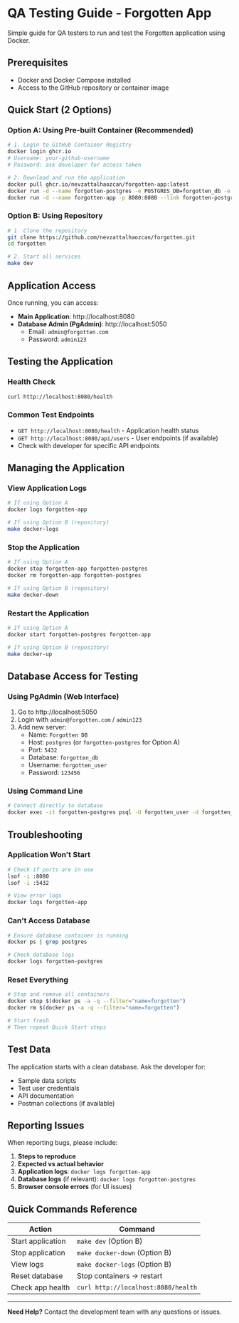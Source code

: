 # QA Testing Guide - Forgotten App

Simple guide for QA testers to run and test the Forgotten application using Docker.

## Prerequisites

- Docker and Docker Compose installed
- Access to the GitHub repository or container image

## Quick Start (2 Options)

### Option A: Using Pre-built Container (Recommended)

```bash
# 1. Login to GitHub Container Registry
docker login ghcr.io
# Username: your-github-username
# Password: ask developer for access token

# 2. Download and run the application
docker pull ghcr.io/nevzattalhaozcan/forgotten-app:latest
docker run -d --name forgotten-postgres -e POSTGRES_DB=forgotten_db -e POSTGRES_USER=forgotten_user -e POSTGRES_PASSWORD=123456 -p 5432:5432 postgres:15-alpine
docker run -d --name forgotten-app -p 8080:8080 --link forgotten-postgres -e DATABASE_URL=postgres://forgotten_user:123456@forgotten-postgres:5432/forgotten_db ghcr.io/nevzattalhaozcan/forgotten-app:latest
```

### Option B: Using Repository

```bash
# 1. Clone the repository
git clone https://github.com/nevzattalhaozcan/forgotten.git
cd forgotten

# 2. Start all services
make dev
```

## Application Access

Once running, you can access:

- **Main Application**: http://localhost:8080
- **Database Admin (PgAdmin)**: http://localhost:5050
  - Email: `admin@forgotten.com`
  - Password: `admin123`

## Testing the Application

### Health Check
```bash
curl http://localhost:8080/health
```

### Common Test Endpoints
- `GET http://localhost:8080/health` - Application health status
- `GET http://localhost:8080/api/users` - User endpoints (if available)
- Check with developer for specific API endpoints

## Managing the Application

### View Application Logs
```bash
# If using Option A
docker logs forgotten-app

# If using Option B (repository)
make docker-logs
```

### Stop the Application
```bash
# If using Option A
docker stop forgotten-app forgotten-postgres
docker rm forgotten-app forgotten-postgres

# If using Option B (repository)
make docker-down
```

### Restart the Application
```bash
# If using Option A
docker start forgotten-postgres forgotten-app

# If using Option B (repository)
make docker-up
```

## Database Access for Testing

### Using PgAdmin (Web Interface)
1. Go to http://localhost:5050
2. Login with `admin@forgotten.com` / `admin123`
3. Add new server:
   - Name: `Forgotten DB`
   - Host: `postgres` (or `forgotten-postgres` for Option A)
   - Port: `5432`
   - Database: `forgotten_db`
   - Username: `forgotten_user`
   - Password: `123456`

### Using Command Line
```bash
# Connect directly to database
docker exec -it forgotten-postgres psql -U forgotten_user -d forgotten_db
```

## Troubleshooting

### Application Won't Start
```bash
# Check if ports are in use
lsof -i :8080
lsof -i :5432

# View error logs
docker logs forgotten-app
```

### Can't Access Database
```bash
# Ensure database container is running
docker ps | grep postgres

# Check database logs
docker logs forgotten-postgres
```

### Reset Everything
```bash
# Stop and remove all containers
docker stop $(docker ps -a -q --filter="name=forgotten")
docker rm $(docker ps -a -q --filter="name=forgotten")

# Start fresh
# Then repeat Quick Start steps
```

## Test Data

The application starts with a clean database. Ask the developer for:
- Sample data scripts
- Test user credentials
- API documentation
- Postman collections (if available)

## Reporting Issues

When reporting bugs, please include:
1. **Steps to reproduce**
2. **Expected vs actual behavior**
3. **Application logs**: `docker logs forgotten-app`
4. **Database logs** (if relevant): `docker logs forgotten-postgres`
5. **Browser console errors** (for UI issues)

## Quick Commands Reference

| Action | Command |
|--------|---------|
| Start application | `make dev` (Option B) |
| Stop application | `make docker-down` (Option B) |
| View logs | `make docker-logs` (Option B) |
| Reset database | Stop containers → restart |
| Check app health | `curl http://localhost:8080/health` |

---

**Need Help?** Contact the development team with any questions or issues.